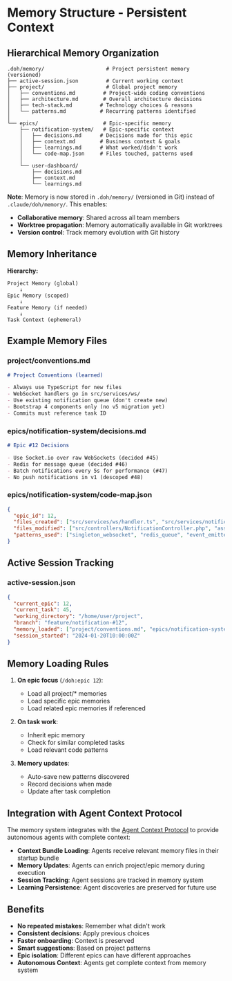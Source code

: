 # Memory Structure - Persistent Context

## Hierarchical Memory Organization

```text
.doh/memory/                    # Project persistent memory (versioned)
├── active-session.json         # Current working context
├── project/                    # Global project memory
│   ├── conventions.md         # Project-wide coding conventions
│   ├── architecture.md        # Overall architecture decisions
│   ├── tech-stack.md         # Technology choices & reasons
│   └── patterns.md           # Recurring patterns identified
│
└── epics/                     # Epic-specific memory
    ├── notification-system/   # Epic-specific context
    │   ├── decisions.md      # Decisions made for this epic
    │   ├── context.md        # Business context & goals
    │   ├── learnings.md      # What worked/didn't work
    │   └── code-map.json     # Files touched, patterns used
    │
    └── user-dashboard/
        ├── decisions.md
        ├── context.md
        └── learnings.md
```

**Note**: Memory is now stored in `.doh/memory/` (versioned in Git) instead of `.claude/doh/memory/`. This enables:

- **Collaborative memory**: Shared across all team members
- **Worktree propagation**: Memory automatically available in Git worktrees
- **Version control**: Track memory evolution with Git history

## Memory Inheritance

**Hierarchy:**

```text
Project Memory (global)
    ↓
Epic Memory (scoped)
    ↓
Feature Memory (if needed)
    ↓
Task Context (ephemeral)
```

## Example Memory Files

### project/conventions.md

```markdown
# Project Conventions (learned)

- Always use TypeScript for new files
- WebSocket handlers go in src/services/ws/
- Use existing notification queue (don't create new)
- Bootstrap 4 components only (no v5 migration yet)
- Commits must reference task ID
```

### epics/notification-system/decisions.md

```markdown
# Epic #12 Decisions

- Use Socket.io over raw WebSockets (decided #45)
- Redis for message queue (decided #46)
- Batch notifications every 5s for performance (#47)
- No push notifications in v1 (descoped #48)
```

### epics/notification-system/code-map.json

```json
{
  "epic_id": 12,
  "files_created": ["src/services/ws/handler.ts", "src/services/notification-queue.ts"],
  "files_modified": ["src/controllers/NotificationController.php", "assets/js/notifications.js"],
  "patterns_used": ["singleton_websocket", "redis_queue", "event_emitter"]
}
```

## Active Session Tracking

### active-session.json

```json
{
  "current_epic": 12,
  "current_task": 45,
  "working_directory": "/home/user/project",
  "branch": "feature/notification-#12",
  "memory_loaded": ["project/conventions.md", "epics/notification-system/decisions.md"],
  "session_started": "2024-01-20T10:00:00Z"
}
```

## Memory Loading Rules

1. **On epic focus** (`/doh:epic 12`):
   - Load all project/\* memories
   - Load specific epic memories
   - Load related epic memories if referenced

2. **On task work**:
   - Inherit epic memory
   - Check for similar completed tasks
   - Load relevant code patterns

3. **Memory updates**:
   - Auto-save new patterns discovered
   - Record decisions when made
   - Update after task completion

## Integration with Agent Context Protocol

The memory system integrates with the [Agent Context Protocol](agent-context-protocol.md) to provide autonomous agents
with complete context:

- **Context Bundle Loading**: Agents receive relevant memory files in their startup bundle
- **Memory Updates**: Agents can enrich project/epic memory during execution
- **Session Tracking**: Agent sessions are tracked in memory system
- **Learning Persistence**: Agent discoveries are preserved for future use

## Benefits

- **No repeated mistakes**: Remember what didn't work
- **Consistent decisions**: Apply previous choices
- **Faster onboarding**: Context is preserved
- **Smart suggestions**: Based on project patterns
- **Epic isolation**: Different epics can have different approaches
- **Autonomous Context**: Agents get complete context from memory system
